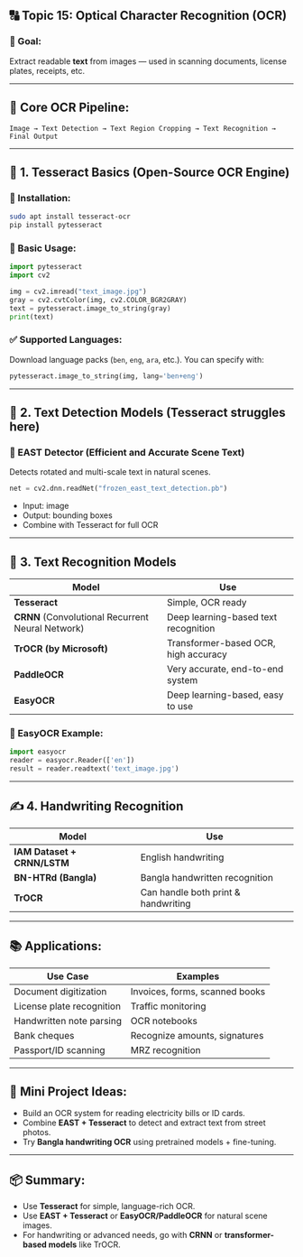 ## 🔠 Topic 15: **Optical Character Recognition (OCR)**

### 🎯 Goal:

Extract readable **text** from images — used in scanning documents, license plates, receipts, etc.

---

## 🧠 Core OCR Pipeline:

```
Image → Text Detection → Text Region Cropping → Text Recognition → Final Output
```

---

## 🧰 1. **Tesseract Basics** (Open-Source OCR Engine)

### 🔧 Installation:

```bash
sudo apt install tesseract-ocr
pip install pytesseract
```

### 🧪 Basic Usage:

```python
import pytesseract
import cv2

img = cv2.imread("text_image.jpg")
gray = cv2.cvtColor(img, cv2.COLOR_BGR2GRAY)
text = pytesseract.image_to_string(gray)
print(text)
```

### ✅ Supported Languages:

Download language packs (`ben`, `eng`, `ara`, etc.).
You can specify with:

```python
pytesseract.image_to_string(img, lang='ben+eng')
```

---

## 🧩 2. **Text Detection Models** (Tesseract struggles here)

### 🔹 EAST Detector (Efficient and Accurate Scene Text)

Detects rotated and multi-scale text in natural scenes.

```python
net = cv2.dnn.readNet("frozen_east_text_detection.pb")
```

* Input: image
* Output: bounding boxes
* Combine with Tesseract for full OCR

---

## 🧠 3. **Text Recognition Models**

| Model                                             | Use                                  |
| ------------------------------------------------- | ------------------------------------ |
| **Tesseract**                                     | Simple, OCR ready                    |
| **CRNN** (Convolutional Recurrent Neural Network) | Deep learning-based text recognition |
| **TrOCR (by Microsoft)**                          | Transformer-based OCR, high accuracy |
| **PaddleOCR**                                     | Very accurate, end-to-end system     |
| **EasyOCR**                                       | Deep learning-based, easy to use     |

### 🔹 EasyOCR Example:

```python
import easyocr
reader = easyocr.Reader(['en'])
result = reader.readtext('text_image.jpg')
```

---

## ✍️ 4. Handwriting Recognition

| Model                       | Use                                 |
| --------------------------- | ----------------------------------- |
| **IAM Dataset + CRNN/LSTM** | English handwriting                 |
| **BN-HTRd (Bangla)**        | Bangla handwritten recognition      |
| **TrOCR**                   | Can handle both print & handwriting |

---

## 📚 Applications:

| Use Case                  | Examples                       |
| ------------------------- | ------------------------------ |
| Document digitization     | Invoices, forms, scanned books |
| License plate recognition | Traffic monitoring             |
| Handwritten note parsing  | OCR notebooks                  |
| Bank cheques              | Recognize amounts, signatures  |
| Passport/ID scanning      | MRZ recognition                |

---

## 🧪 Mini Project Ideas:

* Build an OCR system for reading electricity bills or ID cards.
* Combine **EAST + Tesseract** to detect and extract text from street photos.
* Try **Bangla handwriting OCR** using pretrained models + fine-tuning.

---

## 📦 Summary:

* Use **Tesseract** for simple, language-rich OCR.
* Use **EAST + Tesseract** or **EasyOCR/PaddleOCR** for natural scene images.
* For handwriting or advanced needs, go with **CRNN** or **transformer-based models** like TrOCR.
